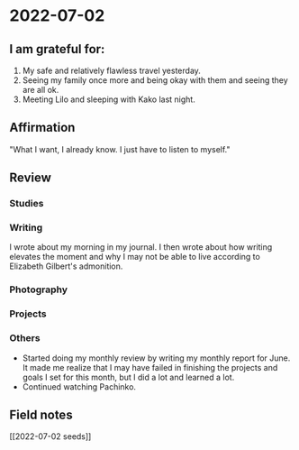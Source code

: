 # 2022-07-02

## I am grateful for:
1. My safe and relatively flawless travel yesterday.
2. Seeing my family once more and being okay with them and seeing they are all ok.
3. Meeting Lilo and sleeping with Kako last night.

## Affirmation

"What I want, I already know. I just have to listen to myself."

## Review
### Studies

### Writing

I wrote about my morning in my journal. I then wrote about how writing elevates the moment and why I may not be able to live according to Elizabeth Gilbert's admonition.

### Photography

### Projects

### Others

- Started doing my monthly review by writing my monthly report for June. It made me realize that I may have failed in finishing the projects and goals I set for this month, but I did a lot and learned a lot.
- Continued watching Pachinko.

## Field notes

[[2022-07-02 seeds]]